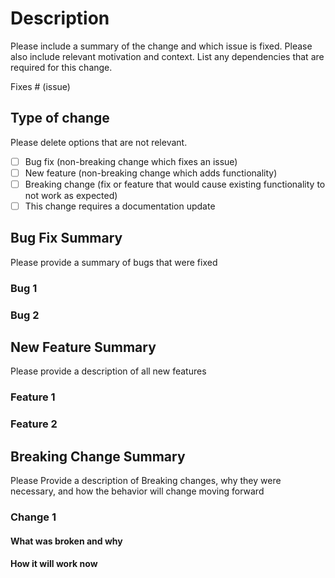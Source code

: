 # Description

Please include a summary of the change and which issue is fixed. Please also include relevant motivation and context. List any dependencies that are required for this change.

Fixes # (issue)

## Type of change

Please delete options that are not relevant.

- [ ] Bug fix (non-breaking change which fixes an issue)
- [ ] New feature (non-breaking change which adds functionality)
- [ ] Breaking change (fix or feature that would cause existing functionality to not work as expected)
- [ ] This change requires a documentation update

## Bug Fix Summary
Please provide a summary of bugs that were fixed

### Bug 1

### Bug 2

## New Feature Summary
Please provide a description of all new features

### Feature 1

### Feature 2

## Breaking Change Summary
Please Provide a description of Breaking changes, why they were necessary, and how the behavior will change moving forward

### Change 1

#### What was broken and why

#### How it will work now
